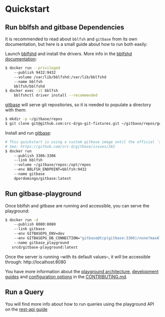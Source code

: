 # Quickstart

## Run bblfsh and gitbase Dependencies

It is recommended to read about `bblfsh` and `gitbase` from its own documentation, but here is a small guide about how to run both easily:

Launch [bblfshd](https://github.com/bblfsh/bblfshd) and install the drivers. More info in the [bblfshd documentation](https://doc.bblf.sh/user/getting-started.html):

```bash
$ docker run --privileged
    --publish 9432:9432
    --volume /var/lib/bblfshd:/var/lib/bblfshd
    --name bblfsh
    bblfsh/bblfshd
$ docker exec -it bblfsh
    bblfshctl driver install --recommended
```

[gitbase](https://github.com/src-d/gitbase) will serve git repositories, so it is needed to populate a directory with them:

```bash
$ mkdir -p ~/gitbase/repos
$ git clone git@github.com:src-d/go-git-fixtures.git ~/gitbase/repos/go-git-fixtures
```

Install and run [gitbase](https://github.com/src-d/gitbase):

```bash
# This quickstart is using a custom gitbase image until the official `srcd/gitbase` image is provided
# See: https://github.com/src-d/gitbase/issues/262
$ docker run
    --publish 3306:3306
    --link bblfsh
    --volume ~/gitbase/repos:/opt/repos
    --env BBLFSH_ENDPOINT=bblfsh:9432
    --name gitbase
    dpordomingo/gitbase:latest
```


## Run gitbase-playground

Once bblfsh and gitbase are running and accessible, you can serve the playground:

```bash
$ docker run -d
    --publish 8080:8080
    --link gitbase
    --env GITBASEPG_ENV=dev
    --env GITBASEPG_DB_CONNECTION="gitbase@tcp(gitbase:3306)/none?maxAllowedPacket=4194304"
    --name gitbase_playground
   srcd/gitbase-playground:latest
```

Once the server is running &ndash;with its default values&ndash;, it will be accessible through: http://localhost:8080

You have more information about the [playground architecture](CONTRIBUTING.md#architecture), [development guides](CONTRIBUTING.md#development) and [configuration options](CONTRIBUTING.md#configuration) in the [CONTRIBUTING.md](CONTRIBUTING.md).


## Run a Query

You will find more info about how to run queries using the playground API on the [rest-api guide](rest-api.md)
